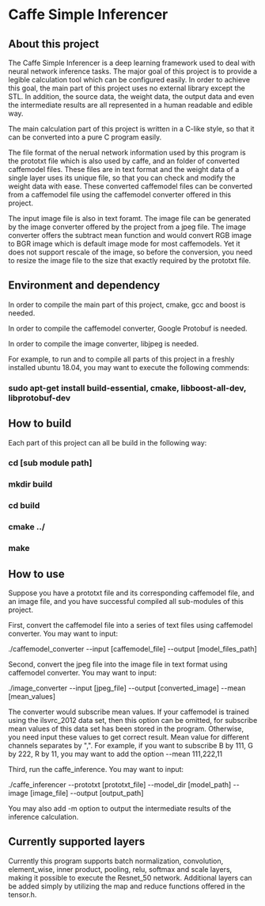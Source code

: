 # Caffe Simple Inferencer

## About this project

The Caffe Simple Inferencer is a deep learning framework used to deal with neural network
inference tasks. The major goal of this project is to provide a legible calculation tool
which can be configured easily. In order to achieve this goal, the main part of this
project uses no external library except the STL. In addition, the source data, the weight
data, the output data and even the intermediate results are all represented in a human
readable and edible way.

The main calculation part of this project is written in a C-like style, so that it can be
converted into a pure C program easily.

The file format of the nerual network information used by this program is the prototxt file
which is also used by caffe, and an folder of converted caffemodel files. These files are
in text format and the weight data of a single layer uses its unique file, so that you can
check and modify the weight data with ease. These converted caffemodel files can be converted
from a caffemodel file using the caffemodel converter offered in this project.

The input image file is also in text foramt. The image file can be generated by the image
converter offered by the project from a jpeg file. The image converter offers the subtract mean
function and would convert RGB image to BGR image which is default image mode for most caffemodels.
Yet it does not support rescale of the image, so before the conversion, you need to resize the
image file to the size that exactly required by the prototxt file.

## Environment and dependency

In order to compile the main part of this project, cmake, gcc and boost is needed.

In order to compile the caffemodel converter, Google Protobuf is needed.

In order to compile the image converter, libjpeg is needed.

For example, to run and to compile all parts of this project in a freshly installed ubuntu 18.04,
you may want to execute the following commends:

### sudo apt-get install build-essential, cmake, libboost-all-dev, libprotobuf-dev


## How to build

Each part of this project can all be build in the following way:

### cd [sub module path]
### mkdir build
### cd build
### cmake ../
### make


## How to use
Suppose you have a prototxt file and its corresponding caffemodel file, and an image file, and you
have successful compiled all sub-modules of this project.

First, convert the caffemodel file into a series of text files using caffemodel converter. You may
want to input:

./caffemodel_converter \--input [caffemodel_file] \--output [model_files_path]

Second, convert the jpeg file into the image file in text format using caffemodel converter. You
may want to input:

./image_converter \--input [jpeg_file] \--output [converted_image] \--mean [mean_values]

The converter would subscribe mean values. If your caffemodel is trained using the ilsvrc_2012 data
set, then this option can be omitted, for subscribe mean values of this data set has been stored in
 the program. Otherwise, you need input these values to get correct result. Mean value for different
channels separates by ",". For example, if you want to subscribe B by 111, G by 222, R by 11, you may
 want to add the option \--mean 111,222,11

Third, run the caffe_inference. You may want to input:

./caffe_inferencer \--prototxt [prototxt_file] \--model_dir [model_path] \--image [image_file] \--output [output_path]

You may also add -m option to output the intermediate results of the inference calculation.

## Currently supported layers
Currently this program supports batch normalization, convolution, element_wise, inner product, pooling,
relu, softmax and scale layers, making it possible to execute the Resnet_50 network. Additional layers
can be added simply by utilizing the map and reduce functions offered in the tensor.h.




